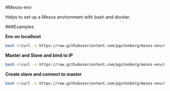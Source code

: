 #Mesos-env

Helps to set up a Mesos environment with bash and docker.

###Examples

**Env on localhost**

```bash
bash <(curl -s https://raw.githubusercontent.com/pgstenberg/mesos-env/master/mesos-env) 127.0.0.1
```

**Master and Slave and bind to IP**

```bash
bash <(curl -s https://raw.githubusercontent.com/pgstenberg/mesos-env/master/mesos-env) IP
```

**Create slave and connect to master**

```bash
bash <(curl -s https://raw.githubusercontent.com/pgstenberg/mesos-env/master/mesos-env) IP slave MASTER_IP
```

